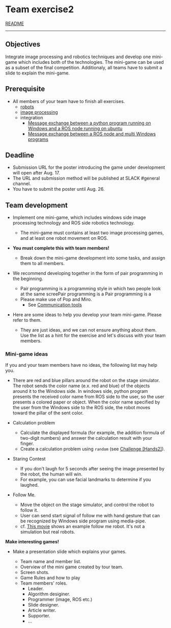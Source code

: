 # Team exercise2

[README](../README.md)

---

## Objectives

Integrate image processing and robotics techniques and develop one  mini-game which includes both of the technologies. The mini-game can be used as a subset of the final competition.
Additionaly, all teams have to submit a slide to explain the mini-game.

## Prerequisite

- All members of your team have to finish all exercises.
  - [robots](https://github.com/oit-ipbl/robots)
  - [image processing](https://github.com/oit-ipbl/image_processing)
  - integration
    - [Message exchange between a python program running on Windows and a ROS node running on ubuntu](../win_single/win_single.md)
    - [Message exchange between a ROS node and multi Windows programs](../win_multi/win_multi.md)

## Deadline

- Submission URL for the poster introducing the game under development will open after Aug. 17.
- The URL and submission method will be published at SLACK #general channel.
- You have to submit the poster until Aug. 26.

## Team development

- Implement one mini-game, which includes windows side image processing technology and ROS side robotics technology.
  - The mini-game must contains at least two image processing games, and at least one robot movement on ROS.

- **You must complete this with team members!**
  - Break down the mini-game development into some tasks, and assign them to all members.
- We recommend developing together in the form of pair programming in the beginning.
  - Pair programming is a programming style in which two people look at the same screePair programming is a Pair programming is a 
  - Please make use of Pop and Miro.
    - See [Communication tools](https://github.com/oit-ipbl/portal/blob/main/setup/commtools.md)
- Here are some ideas to help you develop your team mini-game. Please refer to them.
  - They are just ideas, and we can not ensure anything about them.  
Use the list as a hint for the exercise and let's discuss with your team members.

### Mini-game ideas

If you and your team members have no ideas, the following list may help you.

- There are red and blue pillars around the robot on the stage simulator. The robot sends the color name (e.x. red and blue) of the objects around it to the Windows side. In windows side, python program presents the received color name from ROS side to the user, so the user presents a colored paper or object. When the color name specified by the user from the Windows side to the ROS side, the robot moves toward the pillar of the sent color.

- Calculation problem
  - Calculate the displayed formula (for example, the addition formula of two-digit numbers) and answer the calculation result with your finger.
  - Create a calculation problem using ```random``` (see [Challenge [Hands2]](https://github.com/oit-ipbl/image_processing/blob/main/advanced/holistic.md#challengehands2)).
- Staring Contest
  - If you don't laugh for 5 seconds after seeing the image presented by the robot, the human will win.
  - For example, you can use facial landmarks to determine if you laughed.
- Follow Me.
  - Move the object on the stage simulator, and control the robot to follow it.
  - User can send start signal of follow me with hand gesture that can be recognized by Windows side program using media-pipe.
  - cf. [This movie](https://www.youtube.com/watch?v=8-CcklPzvyo) shows an example follow me robot. It's not a simulation but real robots.

**Make interesting games!**

- Make a presentation slide which explains your games.

  - Team name and member list.
  - Overview of the mini game created by tour team.
  - Screen shots.
  - Game Rules and how to play
  - Team members' roles.
    - Leader.
    - Algorithm desiginer.
    - Programmer (image, ROS etc.)
    - Slide designer.
    - Article writer.
    - Supporter.
    - ...
